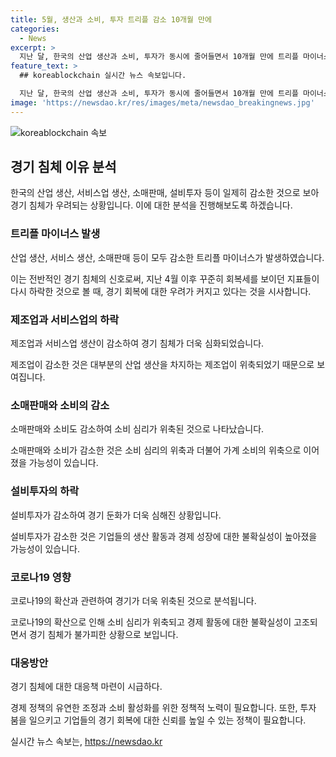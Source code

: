 ```yaml
---
title: 5월, 생산과 소비, 투자 트리플 감소 10개월 만에
categories:
  - News
excerpt: >
  지난 달, 한국의 산업 생산과 소비, 투자가 동시에 줄어들면서 10개월 만에 트리플 마이너스를 기록했습니다. 전 산업 생산지수는 113.1로 전월보다 0.7% 감소했고, 광공업 생산과 제조업이 감소했으며, 소매판매는 1년여 만에 두 달 연속 감소세를 보였습니다. 또한, 설비투자도 4.1% 감소하여 10개월 만에 동행지수 순환변동치는 98.8로 48개월 만에 가장 큰 하락을 보였습니다. 이는 경기의 악화를 시사하는 지표로 평가됩니다.
feature_text: >
  ## koreablockchain 실시간 뉴스 속보입니다.

  지난 달, 한국의 산업 생산과 소비, 투자가 동시에 줄어들면서 10개월 만에 트리플 마이너스를 기록했습니다. 전 산업 생산지수는 113.1로 전월보다 0.7% 감소했고, 광공업 생산과 제조업이 감소했으며, 소매판매는 1년여 만에 두 달 연속 감소세를 보였습니다. 또한, 설비투자도 4.1% 감소하여 10개월 만에 동행지수 순환변동치는 98.8로 48개월 만에 가장 큰 하락을 보였습니다. 이는 경기의 악화를 시사하는 지표로 평가됩니다.
image: 'https://newsdao.kr/res/images/meta/newsdao_breakingnews.jpg'
---
```


<p><img src="https://newsdao.kr/res/images/meta/newsdao_breakingnews.jpg" alt="koreablockchain 속보" /></p>

<h2 data-ke-size="size26">경기 침체 이유 분석</h2>

<p>한국의 산업 생산, 서비스업 생산, 소매판매, 설비투자 등이 일제히 감소한 것으로 보아 경기 침체가 우려되는 상황입니다. 이에 대한 분석을 진행해보도록 하겠습니다.</p>

<h3>트리플 마이너스 발생</h3>

<p>산업 생산, 서비스 생산, 소매판매 등이 모두 감소한 트리플 마이너스가 발생하였습니다.</p>

<p data-ke-size="size16">이는 전반적인 경기 침체의 신호로써, 지난 4월 이후 꾸준히 회복세를 보이던 지표들이 다시 하락한 것으로 볼 때, 경기 회복에 대한 우려가 커지고 있다는 것을 시사합니다.</p>

<h3>제조업과 서비스업의 하락</h3>

<p>제조업과 서비스업 생산이 감소하여 경기 침체가 더욱 심화되었습니다.</p>

<p data-ke-size="size16">제조업이 감소한 것은 대부분의 산업 생산을 차지하는 제조업이 위축되었기 때문으로 보여집니다.</p>

<h3>소매판매와 소비의 감소</h3>

<p>소매판매와 소비도 감소하여 소비 심리가 위축된 것으로 나타났습니다.</p>

<p data-ke-size="size16">소매판매와 소비가 감소한 것은 소비 심리의 위축과 더불어 가계 소비의 위축으로 이어졌을 가능성이 있습니다.</p>

<h3>설비투자의 하락</h3>

<p>설비투자가 감소하여 경기 둔화가 더욱 심해진 상황입니다.</p>

<p data-ke-size="size16">설비투자가 감소한 것은 기업들의 생산 활동과 경제 성장에 대한 불확실성이 높아졌을 가능성이 있습니다.</p>

<h3>코로나19 영향</h3>

<p>코로나19의 확산과 관련하여 경기가 더욱 위축된 것으로 분석됩니다.</p>

<p data-ke-size="size16">코로나19의 확산으로 인해 소비 심리가 위축되고 경제 활동에 대한 불확실성이 고조되면서 경기 침체가 불가피한 상황으로 보입니다.</p>

<h3>대응방안</h3>

<p>경기 침체에 대한 대응책 마련이 시급하다.</p>

<p data-ke-size="size16">경제 정책의 유연한 조정과 소비 활성화를 위한 정책적 노력이 필요합니다. 또한, 투자 붐을 일으키고 기업들의 경기 회복에 대한 신뢰를 높일 수 있는 정책이 필요합니다.</p>
실시간 뉴스 속보는, <a href="https://newsdao.kr" rel="dofollow">https://newsdao.kr</a>


